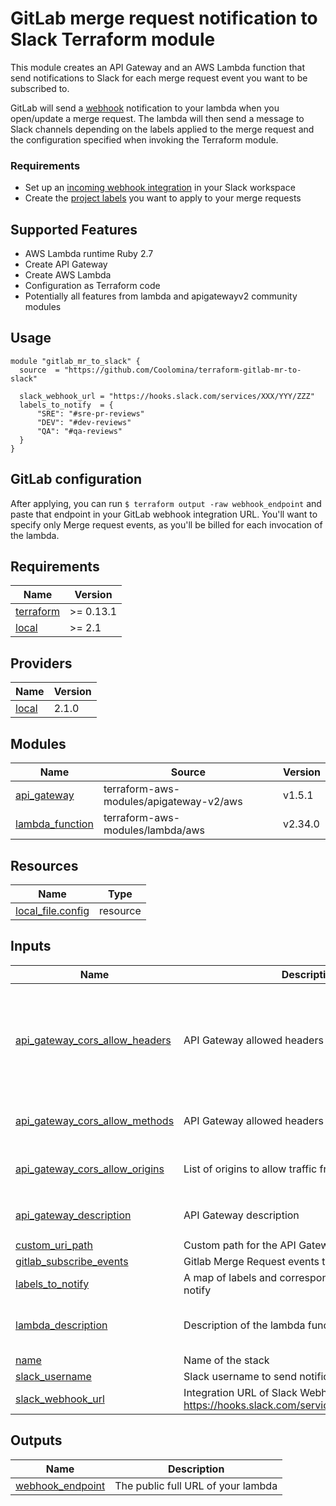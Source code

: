 # GitLab merge request notification to Slack Terraform module

This module creates an API Gateway and an AWS Lambda function that send notifications to Slack for each merge request event you want to be subscribed to.

GitLab will send a [webhook](https://docs.gitlab.com/ee/user/project/integrations/webhooks.html) notification to your lambda when you open/update a merge request. The lambda will then send a message to Slack channels depending on the labels applied to the merge request and the configuration specified when invoking the Terraform module.

### Requirements

- Set up an [incoming webhook integration](https://my.slack.com/services/new/incoming-webhook/) in your Slack workspace
- Create the [project labels](https://docs.gitlab.com/ee/user/project/labels.html) you want to apply to your merge requests


## Supported Features

- AWS Lambda runtime Ruby 2.7
- Create API Gateway
- Create AWS Lambda
- Configuration as Terraform code
- Potentially all features from lambda and apigatewayv2 community modules


## Usage

```hcl
module "gitlab_mr_to_slack" {
  source  = "https://github.com/Coolomina/terraform-gitlab-mr-to-slack"

  slack_webhook_url = "https://hooks.slack.com/services/XXX/YYY/ZZZ"
  labels_to_notify  = {
	  "SRE": "#sre-pr-reviews"
	  "DEV": "#dev-reviews"
	  "QA": "#qa-reviews"
  }
}
```


## GitLab configuration

After applying, you can run `$ terraform output -raw webhook_endpoint` and paste that endpoint in your GitLab webhook integration URL. You'll want to specify only Merge request events, as you'll be billed for each invocation of the lambda.


## Requirements

| Name | Version |
|------|---------|
| <a name="requirement_terraform"></a> [terraform](#requirement\_terraform) | >= 0.13.1 |
| <a name="requirement_local"></a> [local](#requirement\_local) | >= 2.1 |

## Providers

| Name | Version |
|------|---------|
| <a name="provider_local"></a> [local](#provider\_local) | 2.1.0 |

## Modules

| Name | Source | Version |
|------|--------|---------|
| <a name="module_api_gateway"></a> [api\_gateway](#module\_api\_gateway) | terraform-aws-modules/apigateway-v2/aws | v1.5.1 |
| <a name="module_lambda_function"></a> [lambda\_function](#module\_lambda\_function) | terraform-aws-modules/lambda/aws | v2.34.0 |

## Resources

| Name | Type |
|------|------|
| [local_file.config](https://registry.terraform.io/providers/hashicorp/local/latest/docs/resources/file) | resource |

## Inputs

| Name | Description | Type | Default | Required |
|------|-------------|------|---------|:--------:|
| <a name="input_api_gateway_cors_allow_headers"></a> [api\_gateway\_cors\_allow\_headers](#input\_api\_gateway\_cors\_allow\_headers) | API Gateway allowed headers | `list(string)` | <pre>[<br>  "content-type",<br>  "x-amz-date",<br>  "authorization",<br>  "x-api-key",<br>  "x-amz-security-token",<br>  "x-amz-user-agent"<br>]</pre> | no |
| <a name="input_api_gateway_cors_allow_methods"></a> [api\_gateway\_cors\_allow\_methods](#input\_api\_gateway\_cors\_allow\_methods) | API Gateway allowed headers | `list(string)` | <pre>[<br>  "POST"<br>]</pre> | no |
| <a name="input_api_gateway_cors_allow_origins"></a> [api\_gateway\_cors\_allow\_origins](#input\_api\_gateway\_cors\_allow\_origins) | List of origins to allow traffic from. | `list(string)` | <pre>[<br>  "*"<br>]</pre> | no |
| <a name="input_api_gateway_description"></a> [api\_gateway\_description](#input\_api\_gateway\_description) | API Gateway description | `string` | `"API that derives POST notifications from Gitlab to the associated lambda"` | no |
| <a name="input_custom_uri_path"></a> [custom\_uri\_path](#input\_custom\_uri\_path) | Custom path for the API Gateway endpoint | `string` | `"/"` | no |
| <a name="input_gitlab_subscribe_events"></a> [gitlab\_subscribe\_events](#input\_gitlab\_subscribe\_events) | Gitlab Merge Request events to subscribe to | `string` | `"open,update"` | no |
| <a name="input_labels_to_notify"></a> [labels\_to\_notify](#input\_labels\_to\_notify) | A map of labels and corresponding slack channels to notify | `map(string)` | n/a | yes |
| <a name="input_lambda_description"></a> [lambda\_description](#input\_lambda\_description) | Description of the lambda functionality | `string` | `"This lambda will receive http events from API gateway and will ship them to a Slack channel."` | no |
| <a name="input_name"></a> [name](#input\_name) | Name of the stack | `string` | `"gitlab-to-slack"` | no |
| <a name="input_slack_username"></a> [slack\_username](#input\_slack\_username) | Slack username to send notifications as | `string` | `"Gitlab MR webhook"` | no |
| <a name="input_slack_webhook_url"></a> [slack\_webhook\_url](#input\_slack\_webhook\_url) | Integration URL of Slack Webhook. Eg. https://hooks.slack.com/services/XX/YYYYY/ZZZZZZ | `string` | n/a | yes |

## Outputs

| Name | Description |
|------|-------------|
| <a name="output_webhook_endpoint"></a> [webhook\_endpoint](#output\_webhook\_endpoint) | The public full URL of your lambda |
